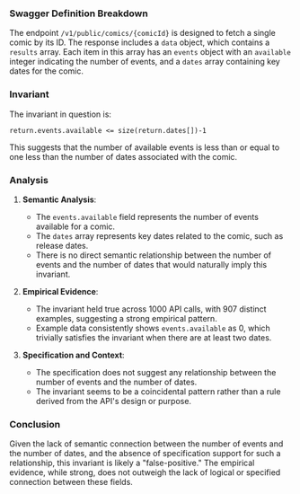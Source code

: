 ### Swagger Definition Breakdown

The endpoint `/v1/public/comics/{comicId}` is designed to fetch a single comic by its ID. The response includes a `data` object, which contains a `results` array. Each item in this array has an `events` object with an `available` integer indicating the number of events, and a `dates` array containing key dates for the comic.

### Invariant

The invariant in question is:

`return.events.available <= size(return.dates[])-1`

This suggests that the number of available events is less than or equal to one less than the number of dates associated with the comic.

### Analysis

1. **Semantic Analysis**:
   - The `events.available` field represents the number of events available for a comic.
   - The `dates` array represents key dates related to the comic, such as release dates.
   - There is no direct semantic relationship between the number of events and the number of dates that would naturally imply this invariant.

2. **Empirical Evidence**:
   - The invariant held true across 1000 API calls, with 907 distinct examples, suggesting a strong empirical pattern.
   - Example data consistently shows `events.available` as 0, which trivially satisfies the invariant when there are at least two dates.

3. **Specification and Context**:
   - The specification does not suggest any relationship between the number of events and the number of dates.
   - The invariant seems to be a coincidental pattern rather than a rule derived from the API's design or purpose.

### Conclusion

Given the lack of semantic connection between the number of events and the number of dates, and the absence of specification support for such a relationship, this invariant is likely a "false-positive." The empirical evidence, while strong, does not outweigh the lack of logical or specified connection between these fields.
